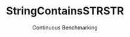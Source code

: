 ---
layout: default
title: StringContainsSTRSTR
subtitle: Continuous Benchmarking
selected: String
expanded: Benchmarking
benchmark: /individual_results/StringContainsSTRSTR.html
---